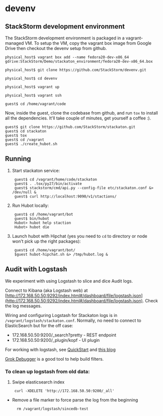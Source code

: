devenv
======

StackStorm development environment
----------------------------------

The StackStorm development environment is packaged in a vagrant-managed VM. To
setup the VM, copy the vagrant box image from Google Drive then checkout the
devenv setup from github.

~~~~~~~~~~~~~~~~~~~~~~~~~~~~~~~~~~~~~~~~~~~~~~~~~~~~~~~~~~~~~~~~~~~~~~~~~~~~~~~~
physical_host$ vagrant box add --name fedora20-dev-x86_64 gdrive:StackStorm/Demo/stackaton_environment/fedora20-dev-x86_64.box

physical_host$ git clone https://github.com/StackStorm/devenv.git

physical_host$ cd devenv

physical_host$ vagrant up

physical_host$ vagrant ssh

guest$ cd /home/vagrant/code
~~~~~~~~~~~~~~~~~~~~~~~~~~~~~~~~~~~~~~~~~~~~~~~~~~~~~~~~~~~~~~~~~~~~~~~~~~~~~~~~



Now, inside the guest, clone the codebase from github, and run `tox` to install all the dependencies. It'll take couple of minutes, get yourself a coffee :). 

~~~~~~~~~~~~~~~~~~~~~~~~~~~~~~~~~~~~~~~~~~~~~~~~~~~~~~~~~~~~~~~~~~~~~~~~~~~~~~~~
guest$ git clone https://github.com/StackStorm/stackaton.git
guest$ cd stackaton
guest$ tox
guest$ cd /vagrant
guest$ ./create_hubot.sh
~~~~~~~~~~~~~~~~~~~~~~~~~~~~~~~~~~~~~~~~~~~~~~~~~~~~~~~~~~~~~~~~~~~~~~~~~~~~~~~~


## Running

1. Start stackaton service:
	
		guest$ cd /vagrant/home/code/stackaton
	 	guest$ . .tox/py27/bin/activate
	 	guest$ stackstorm/cmd/api.py --config-file etc/stackaton.conf &> /dev/null &
	 	guest$ curl http://localhost:9090/v1/stactions/
1. Run Hubot locally: 
		
		guest$ cd /home/vagrant/bot
		guest$ bin/hubot
		Hubot> hubot help staction
		Hubot> hubot die
		
1. Launch hubot with Hipchat (yes you need to `cd` to directory or node won't pick up the right packages):
		
		guest$ cd /home/vagrant/bot/ 
		$guest hubot-hipchat.sh &> /tmp/hubot.log &

## Audit with Logstash
We experiment with using Logstash to slice and dice Audit logs. 


Connect to Kibana (aka Logstash web) at [http://172.168.50.50:9292/index.html#/dashboard/file/logstash.json](http://172.168.50.50:9292/index.html#/dashboard/file/logstash.json). Check the log messages.


Wiring and configuring Logstash for Stackaton logs is in `/vagrant/logstash/stackaton.conf`. 
Normally, no need to connect to ElasticSearch but for the off case: 

* 172.168.50.50:9200/_search?pretty - REST endpoint
* 172.168.50.50:9200/_plugin/kopf - UI plugin

For working with logstash, see [QuickStart](http://logstash.net/docs/1.4.0/tutorials/getting-started-with-logstash) and [this blog](http://www.chriscowley.me.uk/blog/2014/03/21/logstash-on-centos-6/) 

[Grok Debugger](http://grokdebug.herokuapp.com/) is a good tool to help build filters. 


### To clean up logstash from old data:

1. Swipe elasticsearch index

		curl -XDELETE 'http://172.168.50.50:9200/_all'
* Remove a file marker to force parse the log from the beginning

		rm /vagrant/logstash/sincedb-test
